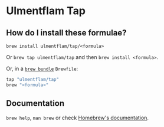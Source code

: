 # Ulmentflam Tap

## How do I install these formulae?

`brew install ulmentflam/tap/<formula>`

Or `brew tap ulmentflam/tap` and then `brew install <formula>`.

Or, in a [`brew bundle`](https://github.com/Homebrew/homebrew-bundle) `Brewfile`:

```ruby
tap "ulmentflam/tap"
brew "<formula>"
```

## Documentation

`brew help`, `man brew` or check [Homebrew's documentation](https://docs.brew.sh).
